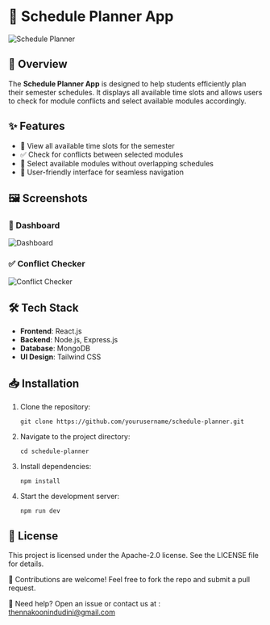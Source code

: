 # 📅 Schedule Planner App

![Schedule Planner](https://via.placeholder.com/1000x400.png?text=Schedule+Planner+App)

## 🚀 Overview
The **Schedule Planner App** is designed to help students efficiently plan their semester schedules. It displays all available time slots and allows users to check for module conflicts and select available modules accordingly.

## ✨ Features
- 📌 View all available time slots for the semester
- ✅ Check for conflicts between selected modules
- 🔄 Select available modules without overlapping schedules
- 🎯 User-friendly interface for seamless navigation

## 🖼 Screenshots
### 📌 Dashboard
![Dashboard](https://via.placeholder.com/800x400.png?text=Dashboard)

### ✅ Conflict Checker
![Conflict Checker](https://via.placeholder.com/800x400.png?text=Conflict+Checker)

## 🛠️ Tech Stack
- **Frontend**: React.js
- **Backend**: Node.js, Express.js
- **Database**: MongoDB
- **UI Design**: Tailwind CSS

## 📥 Installation
1. Clone the repository: 
   ```
   git clone https://github.com/yourusername/schedule-planner.git

   ```
2. Navigate to the project directory:
   ```
   cd schedule-planner
   ```
3. Install dependencies:
   ```
   npm install
   ```
4. Start the development server:
   ``` 
   npm run dev
   ```
## 📄 License

This project is licensed under the  Apache-2.0 license. See the LICENSE file for details.

🌟 Contributions are welcome! Feel free to fork the repo and submit a pull request.

📧 Need help? Open an issue or contact us at : thennakoonindudini@gmail.com



